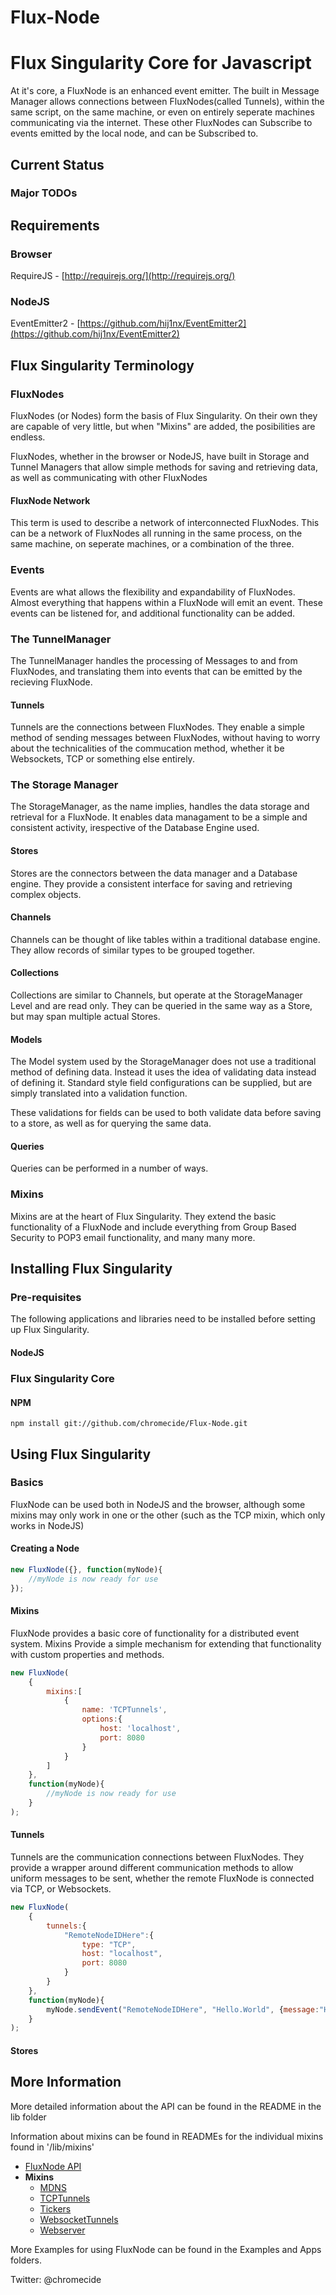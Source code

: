 Flux-Node
=========

# Flux Singularity Core for Javascript

At it's core, a FluxNode is an enhanced event emitter.  The built in Message Manager allows connections between FluxNodes(called Tunnels), within the same script, on the same machine, 
or even on entirely seperate machines communicating via the internet.  These other FluxNodes can Subscribe to events emitted by the local node, and can be Subscribed to.

## Current Status

### Major TODOs


## Requirements

### Browser

RequireJS - [http://requirejs.org/](http://requirejs.org/) 
	

### NodeJS
	
EventEmitter2 - [https://github.com/hij1nx/EventEmitter2](https://github.com/hij1nx/EventEmitter2)


## Flux Singularity Terminology

### FluxNodes

FluxNodes (or Nodes) form the basis of Flux Singularity.  On their own they are capable of very little, but when "Mixins" are added, the posibilities are endless.

FluxNodes, whether in the browser or NodeJS, have built in Storage and Tunnel Managers that allow simple methods for saving and retrieving data, as well as communicating with other FluxNodes
 
#### FluxNode Network

This term is used to describe a network of interconnected FluxNodes.  This can be a network of FluxNodes all running in the same process, on the same machine, on seperate machines, or a combination of the three.

### Events

Events are what allows the flexibility and expandability of FluxNodes.  Almost everything that happens within a FluxNode will emit an event.  These events can be listened for, and additional functionality can be added.

### The TunnelManager

The TunnelManager handles the processing of Messages to and from FluxNodes, and translating them into events that can be emitted by the recieving FluxNode.

#### Tunnels

Tunnels are the connections between FluxNodes.  They enable a simple method of sending messages between FluxNodes, without having to worry about the technicalities of the commucation method, whether it be Websockets, TCP or something else entirely.

### The Storage Manager

The StorageManager, as the name implies, handles the data storage and retrieval for a FluxNode.  It enables data managament to be a simple and consistent activity, irespective of the Database Engine used.

#### Stores

Stores are the connectors between the data manager and a Database engine.  They provide a consistent interface for saving and retrieving complex objects.

#### Channels

Channels can be thought of like tables within a traditional database engine.  They allow records of similar types to be grouped together.

#### Collections

Collections are similar to Channels, but operate at the StorageManager Level and are read only.  They can be queried in the same way as a Store, but may span multiple actual Stores.

#### Models

The Model system used by the StorageManager does not use a traditional method of defining data.  Instead it uses the idea of validating data instead of defining it.  Standard style field configurations can be supplied, but are simply translated into a validation function.

These validations for fields can be used to both validate data before saving to a store, as well as for querying the same data.

#### Queries 

Queries can be performed in a number of ways.

### Mixins

Mixins are at the heart of Flux Singularity.  They extend the basic functionality of a FluxNode and include everything from Group Based Security to POP3 email functionality, and many many more.

## Installing Flux Singularity

### Pre-requisites

The following applications and libraries need to be installed before setting up Flux Singularity.

#### NodeJS


### Flux Singularity Core

#### NPM

```
npm install git://github.com/chromecide/Flux-Node.git
```


## Using Flux Singularity

### Basics

FluxNode can be used both in NodeJS and the browser, although some mixins may only work in one or the other (such as the TCP mixin, which only works in NodeJS)

#### Creating a Node
```javascript
new FluxNode({}, function(myNode){
	//myNode is now ready for use
});
```

#### Mixins

FluxNode provides a basic core of functionality for a distributed event system.  Mixins Provide a simple mechanism for extending that functionality with custom properties and methods.

```javascript
new FluxNode(
	{
		mixins:[
			{
				name: 'TCPTunnels',
				options:{
					host: 'localhost',
					port: 8080
				}
			}
		]
	},
	function(myNode){
		//myNode is now ready for use
	}
);
```

#### Tunnels

Tunnels are the communication connections between FluxNodes.  They provide a wrapper around different communication methods to allow uniform messages to be sent, whether the remote FluxNode
is connected via TCP, or Websockets. 

```javascript
new FluxNode(
	{
		tunnels:{
			"RemoteNodeIDHere":{
				type: "TCP",
				host: "localhost",
				port: 8080
			}
		}
	},
	function(myNode){
		myNode.sendEvent("RemoteNodeIDHere", "Hello.World", {message:"Hello World!!!"})
	}
);
```

#### Stores



## More Information


More detailed information about the API can be found in the README in the lib folder

Information about mixins can be found in READMEs for the individual mixins found in '/lib/mixins'

* [FluxNode API](https://github.com/chromecide/Flux-Node/tree/master/lib/)
* __Mixins__
  * [MDNS](https://github.com/chromecide/Flux-Node/tree/master/lib/mixins/fs_mdns)
  * [TCPTunnels](https://github.com/chromecide/Flux-Node/tree/master/lib/mixins/TCPTunnels) 
  * [Tickers](https://github.com/chromecide/Flux-Node/tree/master/lib/mixins/tickers) 
  * [WebsocketTunnels](https://github.com/chromecide/Flux-Node/tree/master/lib/mixins/WebsocketTunnels)
  * [Webserver](https://github.com/chromecide/Flux-Node/tree/master/lib/mixins/webserver) 

More Examples for using FluxNode can be found in the Examples and Apps folders.



Twitter: @chromecide